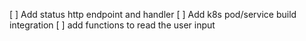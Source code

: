 [ ] Add status http endpoint and handler
[ ] Add k8s pod/service build integration
[ ] add functions to read the user input